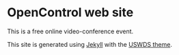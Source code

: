 # OpenControl web site

This is a free online video-conference event.

This site is generated using [Jekyll](https://jekyllrb.com) with the [USWDS theme](https://github.com/18F/uswds-jekyll).
